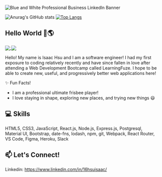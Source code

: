 ![Blue and White Professional Business LinkedIn Banner](https://user-images.githubusercontent.com/85271794/135133685-5652571c-7ce4-4394-96a0-5a0628bcc3fa.png)

![Anurag's GitHub stats](https://github-readme-stats.vercel.app/api?username=hsu-isaac&theme=prussian&show_icons=true)
[![Top Langs](https://github-readme-stats.vercel.app/api/top-langs/?username=hsu-isaac&layout=compact&theme=prussian&show_icons=true)](https://github.com/anuraghazra/github-readme-stats)

## Hello World 👋🌎

<a href="https://github.com/anuraghazra/github-readme-stats">
  <img align="center" src="https://github-readme-stats.vercel.app/api/pin/?username=hsu-isaac&repo=github-readme-stats" />
</a>
<a href="https://github.com/anuraghazra/convoychat">
  <img align="center" src="https://github-readme-stats.vercel.app/api/pin/?username=hsu-isaac&repo=convoychat" />
</a>


Hello! My name is Isaac Hsu and I am a software engineer! I had my first exposure to coding relatively recently and have since fallen in love after attending a Web Development Bootcamp called LearningFuze. I hope to be able to create new, useful, and progressively better web applications here!

✨ Fun Facts! 
- I am a professional ultimate frisbee player!
- I love staying in shape, exploring new places, and trying new things :smiley:

## 💻 Skills

HTML5, CSS3, JavaScript, React.js, Node.js, Express.js, Postgresql, Material UI, Bootstrap, date-fns, lodash, npm, git, Webpack, React Router, VS Code, Figma, Heroku, Slack

## 📫 Let's Connect!
Linkedin: https://www.linkedin.com/in/16hsuisaac/
